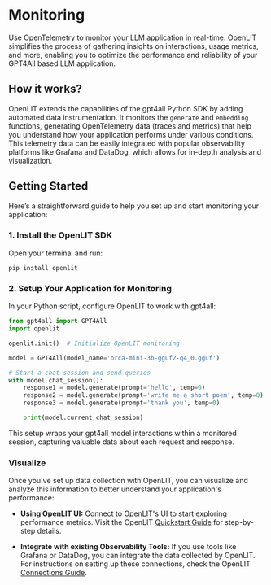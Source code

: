 # Monitoring

Use OpenTelemetry to monitor your LLM application in real-time. OpenLIT simplifies the process of gathering insights on interactions, usage metrics, and more, enabling you to optimize the performance and reliability of your GPT4All based LLM application.

## How it works?

OpenLIT extends the capabilities of the gpt4all Python SDK by adding automated data instrumentation. It monitors the `generate` and `embedding` functions, generating OpenTelemetry data (traces and metrics) that help you understand how your application performs under various conditions. This telemetry data can be easily integrated with popular observability platforms like Grafana and DataDog, which allows for in-depth analysis and visualization.

## Getting Started

Here’s a straightforward guide to help you set up and start monitoring your application:

### 1. Install the OpenLIT SDK
Open your terminal and run:

```shell
pip install openlit
```

### 2. Setup Your Application for Monitoring
In your Python script, configure OpenLIT to work with gpt4all:

```python
from gpt4all import GPT4All
import openlit

openlit.init()  # Initialize OpenLIT monitoring

model = GPT4All(model_name='orca-mini-3b-gguf2-q4_0.gguf')

# Start a chat session and send queries
with model.chat_session():
    response1 = model.generate(prompt='hello', temp=0)
    response2 = model.generate(prompt='write me a short poem', temp=0)
    response3 = model.generate(prompt='thank you', temp=0)

    print(model.current_chat_session)
```
This setup wraps your gpt4all model interactions within a monitored session, capturing valuable data about each request and response.

### Visualize

Once you've set up data collection with OpenLIT, you can visualize and analyze this information to better understand your application's performance:

- **Using OpenLIT UI:** Connect to OpenLIT's UI to start exploring performance metrics. Visit the OpenLIT [Quickstart Guide](https://docs.openlit.io/latest/quickstart) for step-by-step details.

- **Integrate with existing Observability Tools:** If you use tools like Grafana or DataDog, you can integrate the data collected by OpenLIT. For instructions on setting up these connections, check the OpenLIT [Connections Guide](https://docs.openlit.io/latest/connections/intro).
